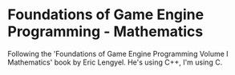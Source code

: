 # Foundations of Game Engine Programming - Mathematics
Following the 'Foundations of Game Engine Programming Volume I Mathematics' book by Eric Lengyel. He's using C++, I'm using C.